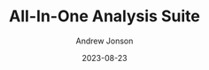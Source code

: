 ---
layout: article
permalink: /blog/All_In_One_Analysis_Suite/
title: "All-In-One Analysis Suite"
date: "2023-08-23"
image: "https-www-pexels-com-photo-photo-of-woman-looking-at-man-31831-2.png"
contents:
  - subtitle: "Lorem ipsum dolor sit amet, consectetur adipiscing elit, sed do eiusmod."
    text: "Lorem ipsum dolor sit amet, consectetur adipiscing elit, sed do eiusmod tempor incididunt ut labore et dolore magna aliqua. Non blandit massa enim nec. Scelerisque viverra mauris in aliquam sem. At risus viverra adipiscing at in tellus. Sociis natoque penatibus et magnis dis parturient montes. Ridiculus mus mauris vitae ultricies leo. Neque egestas congue quisque egestas diam. Risus in hendrerit gravida rutrum quisque non."
  - subtitle: "Lorem ipsum dolor sit amet, consectetur adipiscing elit, sed do eiusmod."
    text: "Lorem ipsum dolor sit amet, consectetur adipiscing elit, sed do eiusmod tempor incididunt ut labore et dolore magna aliqua. Non blandit massa enim nec. Scelerisque viverra mauris in aliquam sem. At risus viverra adipiscing at in tellus. Sociis natoque penatibus et magnis dis parturient montes. Ridiculus mus mauris vitae ultricies leo. Neque egestas congue quisque egestas diam. Risus in hendrerit gravida rutrum quisque non."
    list:
      - "Lorem ipsum dolor sit amet"
      - "Non blandit massa enim nec scelerisque"
      - "Neque egestas congue quisque egestas"
  - subtitle: "Lorem ipsum dolor sit amet, consectetur adipiscing elit, sed do eiusmod."
    text: "Lorem ipsum dolor sit amet, consectetur adipiscing elit, sed do eiusmod tempor incididunt ut labore et dolore magna aliqua. Non blandit massa enim nec. Scelerisque viverra mauris in aliquam sem. At risus viverra adipiscing at in tellus. Sociis natoque penatibus et magnis dis parturient montes. Ridiculus mus mauris vitae ultricies leo. Neque egestas congue quisque egestas diam. Risus in hendrerit gravida rutrum quisque non."
author: "Andrew Jonson"  
excerpt: "A brief introduction to choosing great font pairs for your design."
---